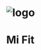 # ![logo](https://lh3.ggpht.com/WE842TrMetR4W0cYUFMHgiuMsfHET-g6Od6kzO98ie0SJHpaqJNCxaUiOiVnhmcKItc=s180-rw)
# Mi Fit
